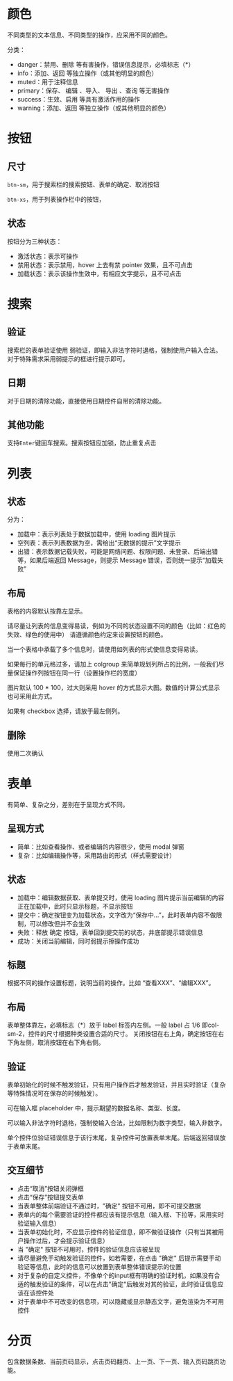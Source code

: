 # 颜色
不同类型的文本信息、不同类型的操作，应采用不同的颜色。

分类：
- danger：禁用、删除 等有害操作，错误信息提示，必填标志（*）
- info：添加、返回 等独立操作（或其他明显的颜色）
- muted：用于注释信息
- primary：保存、 编辑 、导入、 导出 、查询 等无害操作
- success：生效、启用 等具有激活作用的操作
- warning：添加、返回 等独立操作（或其他明显的颜色）

# 按钮

## 尺寸

`btn-sm`，用于搜索栏的搜索按钮、表单的确定、取消按钮

`btn-xs`，用于列表操作栏中的按钮，

## 状态
按钮分为三种状态：
- 激活状态：表示可操作
- 禁用状态：表示禁用，hover 上去有禁 pointer 效果，且不可点击
- 加载状态：表示该操作生效中，有相应文字提示，且不可点击

# 搜索

## 验证
搜索栏的表单验证使用 弱验证，即输入非法字符时退格，强制使用户输入合法。
对于特殊需求采用弱提示的框进行提示即可。

## 日期
对于日期的清除功能，直接使用日期控件自带的清除功能。

## 其他功能
支持`Enter`键回车搜索。搜索按钮应加锁，防止重复点击

# 列表

## 状态
分为：
- 加载中：表示列表处于数据加载中，使用 loading 图片提示
- 空列表：表示列表数据为空，需给出“无数据的提示”文字提示
- 出错：表示数据记载失败，可能是网络问题、权限问题、未登录、后端出错等，如果后端返回 Message，则提示 Message 错误，否则统一提示“加载失败”

## 布局
表格的内容默认按靠左显示。

请尽量让列表的信息变得易读，例如为不同的状态设置不同的颜色（比如：红色的失效、绿色的使用中）
请遵循颜色约定来设置按钮的颜色。

当一个表格中承载了多个信息时，请使用如列表的形式使信息变得易读。

如果每行的单元格过多，请加上 colgroup 来简单规划列所占的比例，一般我们尽量保证操作列按钮在同一行（设置操作栏的宽度）

图片默认 100 * 100，过大则采用 hover 的方式显示大图。数值的计算公式显示也可采用此方式。

如果有 checkbox 选择，请放于最左侧列。
 
 ## 删除
 使用二次确认

# 表单
有简单、复杂之分，差别在于呈现方式不同。

## 呈现方式
- 简单：比如查看操作、或者编辑的内容很少，使用 modal 弹窗
- 复杂：比如编辑操作等，采用路由的形式（样式需要设计）

## 状态
- 加载中：编辑数据获取、表单提交时，使用 loading 图片提示当前编辑的内容正在加载中，此时只显示标题，不显示按钮
- 提交中：确定按钮变为加载状态，文字改为“保存中…”，此时表单内容不做限制，可以修改但并不会生效
- 失败：释放 确定 按钮，表单回到提交前的状态，并底部提示错误信息 
- 成功：关闭当前编辑，同时弱提示擦操作成功

## 标题
根据不同的操作设置标题，说明当前的操作。比如 “查看XXX”、“编辑XXX”。

## 布局
表单整体靠左，必填标志（*）放于 label 标签内左侧。一般 label 占 1/6 即col-sm-2，控件的尺寸根据种类设置合适的尺寸。
关闭按钮在右上角，确定按钮在右下角左侧，取消按钮在右下角右侧。

## 验证
表单初始化的时候不触发验证，只有用户操作后才触发验证，并且实时验证（复杂等特殊情况可在保存的时候触发）。

可在输入框 placeholder 中，提示期望的数据名称、类型、长度。

可以输入非法字符时退格，强制使输入合法，比如限制为数字类型，输入非数字。

单个控件位验证错误信息于该行末尾，复杂控件可放置表单末尾。后端返回错误放于表单末尾。


## 交互细节
- 点击“取消”按钮关闭弹框
- 点击“保存”按钮提交表单
- 当表单整体前端验证不通过时，"确定" 按钮不可用，即不可提交数据
- 表单内的每个需要验证的控件都应该有提示信息（输入框、下拉等，采用实时验证输入信息）
- 当表单初始化时，不应显示控件的验证信息，即不做验证操作（只有当其被用户操作过后，才会提示验证信息）
- 当 "确定" 按钮不可用时，控件的验证信息应该被呈现
- 请尽量避免手动触发验证的控件，如若需要，在点击 "确定" 后提示需要手动验证等信息，此时的信息可以放置到表单整体错误提示的位置
- 对于复杂的自定义控件，不像单个的input框有明确的验证时机，如果没有合适的触发验证的条件，可以在点击"确定"后触发对其的验证，此时验证信息应该在该控件处
- 对于表单中不可改变的信息项，可以隐藏或显示静态文字，避免渲染为不可用控件

# 分页

包含数据条数、当前页码显示，点击页码翻页、上一页、下一页、输入页码跳页功能。